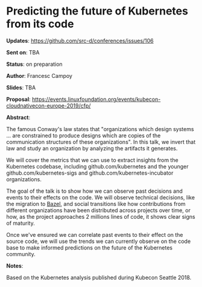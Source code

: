 # Predicting the future of Kubernetes from its code

**Updates**:  https://github.com/src-d/conferences/issues/106

**Sent on**:  TBA

**Status**:   on preparation

**Author**:   Francesc Campoy

**Slides**:   TBA

**Proposal**: https://events.linuxfoundation.org/events/kubecon-cloudnativecon-europe-2019/cfp/

**Abstract**:

The famous Conway's law states that "organizations which design systems ... are constrained to produce designs which are copies of the communication structures of these organizations".
In this talk, we invert that law and study an organization by analyzing the artifacts it generates.

We will cover the metrics that we can use to extract insights from the Kubernetes codebase,
including github.com/kubernetes and the younger github.com/kubernetes-sigs and
github.com/kubernetes-incubator organizations.

The goal of the talk is to show how we can observe past decisions and events to their effects on the code.
We will observe technical decisions, like the migration to [Bazel](https://bazel.build), and
social transitions like how contributions from different organizations have been distributed
across projects over time, or how, as the project approaches 2 millions lines of code, it shows
clear
signs of maturity.

Once we've ensured we can correlate past events to their effect on the source code, we will use the
trends we can currently observe on the code base to make informed predictions on the future of the
Kubernetes community.

**Notes**:

Based on the Kubernetes analysis published during Kubecon Seattle 2018.